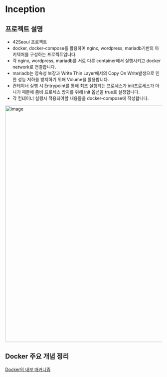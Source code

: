 # Inception


## 프로젝트 설명
- 42Seoul 프로젝트
- docker, docker-compose를 활용하여 nginx, wordpress, mariadb기반의 아키텍처를 구성하는 프로젝트입니다.
- 각 nginx, wordpress, mariadb를 서로 다른 container에서 실행시키고 docker network로 연결합니다.
- mariadb는 영속성 보장과 Write Thin Layer에서의 Copy On Write발생으로 인한 성능 저하를 방지하기 위해 Volume을 활용합니다.
- 컨테이너 실행 시 Entrypoint를 통해 최초 실행되는 프로세스가 init프로세스가 아니기 때문에 좀비 프로세스 방지를 위해 init 옵션을 true로 설정합니다.
- 각 컨테이너 실행시 적용되야할 내용들을 docker-compose에 작성합니다.
<img width="756" alt="image" src="https://user-images.githubusercontent.com/47822403/209944376-3ca39e1d-0b57-44ad-82a0-3a2b31ab452a.png">

## Docker 주요 개념 정리
[Docker의 내부 매커니즘](https://velog.io/@xogml951/Docker%EC%9D%98-%EB%82%B4%EB%B6%80-%EB%A7%A4%EC%BB%A4%EB%8B%88%EC%A6%98)
